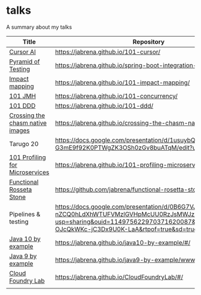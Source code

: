# talks
A summary about my talks

| Title                                              | Repository                                                                                    | Date       |
|----------------------------------------------------|-----------------------------------------------------------------------------------------------|------------|
| [Cursor AI](https://github.com/jabrena/101-cursor) | https://jabrena.github.io/101-cursor/                                                         | 01/03/2025 |
| [Pyramid of Testing](https://github.com/jabrena/spring-boot-integration-testing) | https://jabrena.github.io/spring-boot-integration-testing/      | 01/03/2025 |
| [Impact mapping](https://github.com/jabrena/101-impact-mapping)               | https://jabrena.github.io/101-impact-mapping/                      | 01/11/2024 |
| [101 JMH](https://github.com/jabrena/101-concurrency)                  | https://jabrena.github.io/101-concurrency/                  | 01/09/2022 |
| [101 DDD](https://github.com/jabrena/101-ddd)                          | https://jabrena.github.io/101-ddd/                          | 01/01/2022 |
| [Crossing the chasm native images](https://github.com/jabrena/crossing-the-chasm-native-images) | https://jabrena.github.io/crossing-the-chasm-native-images/ | 01/06/2021 |
| Tarugo 20                                                          | https://docs.google.com/presentation/d/1usuybQklj8s-G3mE9f92K0PTWgZK3OSh0zGv8buATqM/edit?usp=sharing | 02/2021 |
| [101 Profiling for Microservices](https://github.com/jabrena/101-profiling-microservices)      | https://jabrena.github.io/101-profiling-microservices/      | 01/05/2019 |
| [Functional Rosseta Stone](https://github.com/jabrena/functional-rosetta-stone)         | https://github.com/jabrena/functional-rosetta-stone         | 01/12/2019 |
| Pipelines & testing                 | https://docs.google.com/presentation/d/0B6G7VJZ3-nZCQ0hLdXhWTUFVMzlGVHpMcUU0RzJsMWJzNlIw/edit?usp=sharing&ouid=114975622970371620087&resourcekey=0-OJcQkWKc-jC3Dx9U0K-LaA&rtpof=true&sd=true | 01/09/2018 |
| [Java 10 by example](https://github.com/jabrena/java10-by-example)                | https://jabrena.github.io/java10-by-example/#/              | 01/05/2018 |
| [Java 9 by example](https://github.com/jabrena/java9-by-example)                 | https://jabrena.github.io/java9-by-example/www/#/           | 01/05/2017 |
| [Cloud Foundry Lab](https://github.com/jabrena/CloudFoundryLab)                  | https://jabrena.github.io/CloudFoundryLab/#/                | 01/01/2016 |
|                                                    |                                                                                              |            |
